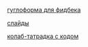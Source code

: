 [гуглоформа для фидбека](https://docs.google.com/forms/d/e/1FAIpQLSc3L5jYFUpywcCLknrpH8tQTA0_xjDe9Hu2d78a1ulFbAWEmQ/viewform?usp=sf_link)

[слайды](https://docs.google.com/presentation/d/1pbOqMreAuW6ptw2aS6IxUUFi3XbvnutrQH0cfESqZGc/edit#slide=id.g642fa28c5b_0_726)

[колаб-татрадка с кодом](https://colab.research.google.com/drive/1YRcC2sQOktAa7OT-N8rppXjM1MOYi-gj)
